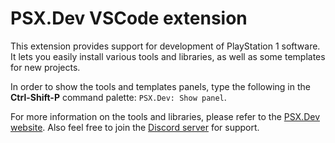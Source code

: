 # PSX.Dev VSCode extension

This extension provides support for development of PlayStation 1 software. It lets you easily install various tools and libraries, as well as some templates for new projects.

In order to show the tools and templates panels, type the following in the **Ctrl-Shift-P** command palette: `PSX.Dev: Show panel`.

For more information on the tools and libraries, please refer to the [PSX.Dev website](https://psx.dev/). Also feel free to join the [Discord server](https://discord.gg/QByKPpH) for support.

